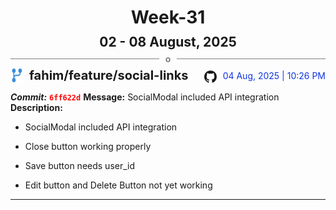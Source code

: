 <h1 style="text-align:center; margin-bottom:10px">Week-31</h1>
<h2 style="text-align:center; margin:0px">02 - 08 August, 2025</h2>
<div style="display: flex; align-items: center; justify-content: center;">
  <hr style="flex: 1; background-color: gray;" />
  <span style="padding: 0 10px;font-weight:bold; color:gray">o</span>
  <hr style="flex: 1; background-color: gray;" />
</div>

<div style="display: flex; justify-content: space-between; align-items:end;">
  <div style="display:flex">
      <img src="../assets/branch.svg" alt="GitHub Logo"  style="width:20px; margin:0 10px 0 0">
      <h3 style="margin: 0; padding:0; font-weight: bold; font-size:20px;">fahim/feature/social-links</h3>
  </div>
  <div style="display:flex">
  <img src="../assets/github.svg" alt="GitHub Logo" style="width:20px">
    <span style="color:rgb(16, 54, 226); text-align: right; margin:0 0 0 10px; padding:0px;">04 Aug, 2025 | 10:26 PM</span>
  </div>
</div>

**_Commit:_** <code style="color: red; font-weight: bold;">6ff622d</code>
**Message:** SocialModal included API integration
**Description:**
- SocialModal included API integration

- Close button working properly
- Save button needs user_id
- Edit button and Delete Button not yet working
---
